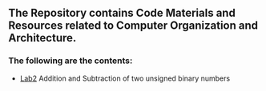 ## The Repository contains Code Materials and Resources related to Computer Organization and Architecture.

### The following are the contents:

- [Lab2](https://github.com/gaurovgiri/coa_lab/blob/master/lab2.cpp) Addition and Subtraction of two unsigned binary numbers

